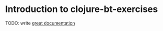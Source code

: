 # Introduction to clojure-bt-exercises

TODO: write [great documentation](http://jacobian.org/writing/what-to-write/)
